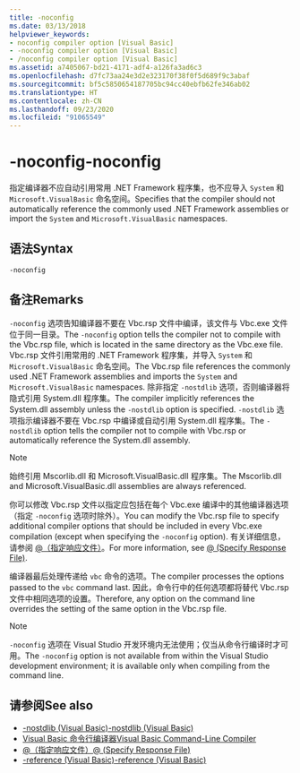 ```yaml
---
title: -noconfig
ms.date: 03/13/2018
helpviewer_keywords:
- noconfig compiler option [Visual Basic]
- -noconfig compiler option [Visual Basic]
- /noconfig compiler option [Visual Basic]
ms.assetid: a7405067-bd21-4171-adf4-a126fa3ad6c3
ms.openlocfilehash: d7fc73aa24e3d2e323170f38f0f5d689f9c3abaf
ms.sourcegitcommit: bf5c5850654187705bc94cc40ebfb62fe346ab02
ms.translationtype: HT
ms.contentlocale: zh-CN
ms.lasthandoff: 09/23/2020
ms.locfileid: "91065549"
---
```

# <a name="-noconfig"></a><span data-ttu-id="47a5f-102">-noconfig</span><span class="sxs-lookup"><span data-stu-id="47a5f-102">-noconfig</span></span>

<span data-ttu-id="47a5f-103">指定编译器不应自动引用常用 .NET Framework 程序集，也不应导入 `System` 和 `Microsoft.VisualBasic` 命名空间。</span><span class="sxs-lookup"><span data-stu-id="47a5f-103">Specifies that the compiler should not automatically reference the commonly used .NET Framework assemblies or import the `System` and `Microsoft.VisualBasic` namespaces.</span></span>  
  
## <a name="syntax"></a><span data-ttu-id="47a5f-104">语法</span><span class="sxs-lookup"><span data-stu-id="47a5f-104">Syntax</span></span>  
  
```console  
-noconfig  
```  
  
## <a name="remarks"></a><span data-ttu-id="47a5f-105">备注</span><span class="sxs-lookup"><span data-stu-id="47a5f-105">Remarks</span></span>  

 <span data-ttu-id="47a5f-106">`-noconfig` 选项告知编译器不要在 Vbc.rsp 文件中编译，该文件与 Vbc.exe 文件位于同一目录。</span><span class="sxs-lookup"><span data-stu-id="47a5f-106">The `-noconfig` option tells the compiler not to compile with the Vbc.rsp file, which is located in the same directory as the Vbc.exe file.</span></span> <span data-ttu-id="47a5f-107">Vbc.rsp 文件引用常用的 .NET Framework 程序集，并导入 `System` 和 `Microsoft.VisualBasic` 命名空间。</span><span class="sxs-lookup"><span data-stu-id="47a5f-107">The Vbc.rsp file references the commonly used .NET Framework assemblies and imports the `System` and `Microsoft.VisualBasic` namespaces.</span></span> <span data-ttu-id="47a5f-108">除非指定 `-nostdlib` 选项，否则编译器将隐式引用 System.dll 程序集。</span><span class="sxs-lookup"><span data-stu-id="47a5f-108">The compiler implicitly references the System.dll assembly unless the `-nostdlib` option is specified.</span></span> <span data-ttu-id="47a5f-109">`-nostdlib` 选项指示编译器不要在 Vbc.rsp 中编译或自动引用 System.dll 程序集。</span><span class="sxs-lookup"><span data-stu-id="47a5f-109">The `-nostdlib` option tells the compiler not to compile with Vbc.rsp or automatically reference the System.dll assembly.</span></span>  
  
> [!NOTE]
> <span data-ttu-id="47a5f-110">始终引用 Mscorlib.dll 和 Microsoft.VisualBasic.dll 程序集。</span><span class="sxs-lookup"><span data-stu-id="47a5f-110">The Mscorlib.dll and Microsoft.VisualBasic.dll assemblies are always referenced.</span></span>  
  
 <span data-ttu-id="47a5f-111">你可以修改 Vbc.rsp 文件以指定应包括在每个 Vbc.exe 编译中的其他编译器选项（指定 `-noconfig` 选项时除外）。</span><span class="sxs-lookup"><span data-stu-id="47a5f-111">You can modify the Vbc.rsp file to specify additional compiler options that should be included in every Vbc.exe compilation (except when specifying the `-noconfig` option).</span></span> <span data-ttu-id="47a5f-112">有关详细信息，请参阅 [@（指定响应文件）](specify-response-file.md)。</span><span class="sxs-lookup"><span data-stu-id="47a5f-112">For more information, see [@ (Specify Response File)](specify-response-file.md).</span></span>  
  
 <span data-ttu-id="47a5f-113">编译器最后处理传递给 `vbc` 命令的选项。</span><span class="sxs-lookup"><span data-stu-id="47a5f-113">The compiler processes the options passed to the `vbc` command last.</span></span> <span data-ttu-id="47a5f-114">因此，命令行中的任何选项都将替代 Vbc.rsp 文件中相同选项的设置。</span><span class="sxs-lookup"><span data-stu-id="47a5f-114">Therefore, any option on the command line overrides the setting of the same option in the Vbc.rsp file.</span></span>  
  
> [!NOTE]
> <span data-ttu-id="47a5f-115">`-noconfig` 选项在 Visual Studio 开发环境内无法使用；仅当从命令行编译时才可用。</span><span class="sxs-lookup"><span data-stu-id="47a5f-115">The `-noconfig` option is not available from within the Visual Studio development environment; it is available only when compiling from the command line.</span></span>  
  
## <a name="see-also"></a><span data-ttu-id="47a5f-116">请参阅</span><span class="sxs-lookup"><span data-stu-id="47a5f-116">See also</span></span>

- [<span data-ttu-id="47a5f-117">-nostdlib (Visual Basic)</span><span class="sxs-lookup"><span data-stu-id="47a5f-117">-nostdlib (Visual Basic)</span></span>](nostdlib.md)
- [<span data-ttu-id="47a5f-118">Visual Basic 命令行编译器</span><span class="sxs-lookup"><span data-stu-id="47a5f-118">Visual Basic Command-Line Compiler</span></span>](index.md)
- [<span data-ttu-id="47a5f-119">@（指定响应文件）</span><span class="sxs-lookup"><span data-stu-id="47a5f-119">@ (Specify Response File)</span></span>](specify-response-file.md)
- [<span data-ttu-id="47a5f-120">-reference (Visual Basic)</span><span class="sxs-lookup"><span data-stu-id="47a5f-120">-reference (Visual Basic)</span></span>](reference.md)
